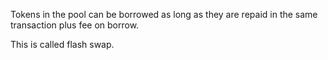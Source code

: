Tokens in the pool can be borrowed as long as they are repaid in the same transaction plus fee on borrow.

This is called flash swap.
